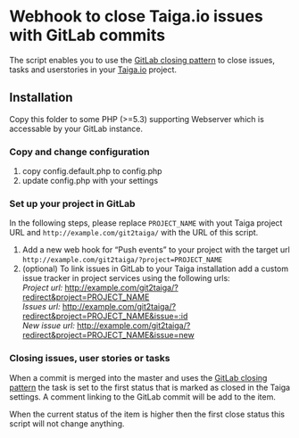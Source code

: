 # Webhook to close Taiga.io issues with GitLab commits

The script enables you to use the [GitLab closing pattern](http://doc.gitlab.com/ee/customization/issue_closing.html) to close issues, tasks and userstories in your [Taiga.io](https://taiga.io) project.

## Installation
Copy this folder to some PHP (>=5.3) supporting Webserver which is accessable by your GitLab instance.

### Copy and change configuration
1. copy config.default.php to config.php
2. update config.php with your settings

### Set up your project in GitLab
In the following steps, please replace `PROJECT_NAME` with yout Taiga project URL and `http://example.com/git2taiga/` with the URL of this script.

1. Add a new web hook for “Push events” to your project with the target url `http://example.com/git2taiga/?project=PROJECT_NAME`
2. (optional) To link issues in GitLab to your Taiga installation add a custom issue tracker in project services using the following urls:<br>
	*Project url:* http://example.com/git2taiga/?redirect&project=PROJECT_NAME<br>
	*Issues url:* http://example.com/git2taiga/?redirect&project=PROJECT_NAME&issue=:id<br>
	*New issue url:* http://example.com/git2taiga/?redirect&project=PROJECT_NAME&issue=new<br>

### Closing issues, user stories or tasks

When a commit is merged into the master and uses the [GitLab closing pattern](http://doc.gitlab.com/ee/customization/issue_closing.html) the task is set to the first status that is marked as closed in the Taiga settings. A comment linking to the GitLab commit will be add to the item.

When the current status of the item is higher then the first close status this script will not change anything.